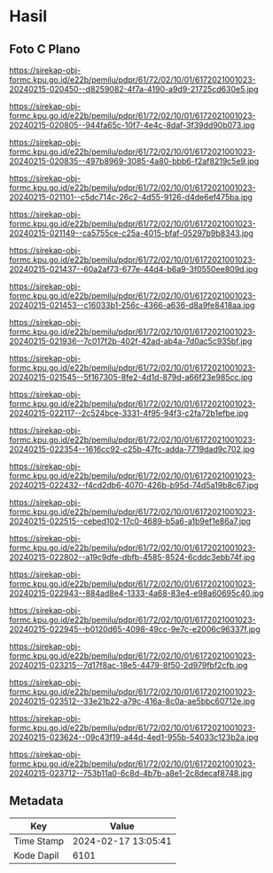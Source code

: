 # Hasil

## Foto C Plano

https://sirekap-obj-formc.kpu.go.id/e22b/pemilu/pdpr/61/72/02/10/01/6172021001023-20240215-020450--d8259082-4f7a-4190-a9d9-21725cd630e5.jpg

https://sirekap-obj-formc.kpu.go.id/e22b/pemilu/pdpr/61/72/02/10/01/6172021001023-20240215-020805--944fa65c-10f7-4e4c-8daf-3f39dd90b073.jpg

https://sirekap-obj-formc.kpu.go.id/e22b/pemilu/pdpr/61/72/02/10/01/6172021001023-20240215-020835--497b8969-3085-4a80-bbb6-f2af8219c5e9.jpg

https://sirekap-obj-formc.kpu.go.id/e22b/pemilu/pdpr/61/72/02/10/01/6172021001023-20240215-021101--c5dc714c-26c2-4d55-9126-d4de6ef475ba.jpg

https://sirekap-obj-formc.kpu.go.id/e22b/pemilu/pdpr/61/72/02/10/01/6172021001023-20240215-021149--ca5755ce-c25a-4015-bfaf-05297b9b8343.jpg

https://sirekap-obj-formc.kpu.go.id/e22b/pemilu/pdpr/61/72/02/10/01/6172021001023-20240215-021437--60a2af73-677e-44d4-b6a9-3f0550ee809d.jpg

https://sirekap-obj-formc.kpu.go.id/e22b/pemilu/pdpr/61/72/02/10/01/6172021001023-20240215-021453--c16033b1-256c-4366-a636-d8a9fe8418aa.jpg

https://sirekap-obj-formc.kpu.go.id/e22b/pemilu/pdpr/61/72/02/10/01/6172021001023-20240215-021936--7c017f2b-402f-42ad-ab4a-7d0ac5c935bf.jpg

https://sirekap-obj-formc.kpu.go.id/e22b/pemilu/pdpr/61/72/02/10/01/6172021001023-20240215-021545--5f167305-8fe2-4d1d-879d-a66f23e985cc.jpg

https://sirekap-obj-formc.kpu.go.id/e22b/pemilu/pdpr/61/72/02/10/01/6172021001023-20240215-022117--2c524bce-3331-4f95-94f3-c2fa72b1efbe.jpg

https://sirekap-obj-formc.kpu.go.id/e22b/pemilu/pdpr/61/72/02/10/01/6172021001023-20240215-022354--1616cc92-c25b-47fc-adda-7719dad9c702.jpg

https://sirekap-obj-formc.kpu.go.id/e22b/pemilu/pdpr/61/72/02/10/01/6172021001023-20240215-022432--f4cd2db6-4070-426b-b95d-74d5a19b8c67.jpg

https://sirekap-obj-formc.kpu.go.id/e22b/pemilu/pdpr/61/72/02/10/01/6172021001023-20240215-022515--cebed102-17c0-4689-b5a6-a1b9ef1e86a7.jpg

https://sirekap-obj-formc.kpu.go.id/e22b/pemilu/pdpr/61/72/02/10/01/6172021001023-20240215-022802--a19c9dfe-dbfb-4585-8524-6cddc3ebb74f.jpg

https://sirekap-obj-formc.kpu.go.id/e22b/pemilu/pdpr/61/72/02/10/01/6172021001023-20240215-022943--884ad8e4-1333-4a68-83e4-e98a60695c40.jpg

https://sirekap-obj-formc.kpu.go.id/e22b/pemilu/pdpr/61/72/02/10/01/6172021001023-20240215-022945--b0120d65-4098-49cc-9e7c-e2006c96337f.jpg

https://sirekap-obj-formc.kpu.go.id/e22b/pemilu/pdpr/61/72/02/10/01/6172021001023-20240215-023215--7d17f8ac-18e5-4479-8f50-2d979fbf2cfb.jpg

https://sirekap-obj-formc.kpu.go.id/e22b/pemilu/pdpr/61/72/02/10/01/6172021001023-20240215-023512--33e21b22-a79c-416a-8c0a-ae5bbc60712e.jpg

https://sirekap-obj-formc.kpu.go.id/e22b/pemilu/pdpr/61/72/02/10/01/6172021001023-20240215-023624--09c43f19-a44d-4ed1-955b-54033c123b2a.jpg

https://sirekap-obj-formc.kpu.go.id/e22b/pemilu/pdpr/61/72/02/10/01/6172021001023-20240215-023712--753b11a0-6c8d-4b7b-a8e1-2c8decaf8748.jpg


## Metadata

| Key        | Value               |
| ---------- | ------------------- |
| Time Stamp | 2024-02-17 13:05:41 |
| Kode Dapil | 6101                |




